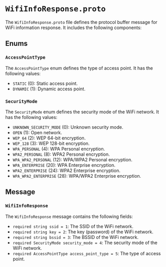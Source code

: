 # `WifiInfoResponse.proto`

The `WifiInfoResponse.proto` file defines the protocol buffer message for WiFi information response. It includes the following components:

## Enums

### `AccessPointType`
The `AccessPointType` enum defines the type of access point. It has the following values:
- `STATIC` (0): Static access point.
- `DYNAMIC` (1): Dynamic access point.

### `SecurityMode`
The `SecurityMode` enum defines the security mode of the WiFi network. It has the following values:
- `UNKNOWN_SECURITY_MODE` (0): Unknown security mode.
- `OPEN` (1): Open network.
- `WEP_64` (2): WEP 64-bit encryption.
- `WEP_128` (3): WEP 128-bit encryption.
- `WPA_PERSONAL` (4): WPA Personal encryption.
- `WPA2_PERSONAL` (8): WPA2 Personal encryption.
- `WPA_WPA2_PERSONAL` (12): WPA/WPA2 Personal encryption.
- `WPA_ENTERPRISE` (20): WPA Enterprise encryption.
- `WPA2_ENTERPRISE` (24): WPA2 Enterprise encryption.
- `WPA_WPA2_ENTERPRISE` (28): WPA/WPA2 Enterprise encryption.

## Message

### `WifiInfoResponse`
The `WifiInfoResponse` message contains the following fields:
- `required string ssid = 1`: The SSID of the WiFi network.
- `required string key = 2`: The key (password) of the WiFi network.
- `required string bssid = 3`: The BSSID of the WiFi network.
- `required SecurityMode security_mode = 4`: The security mode of the WiFi network.
- `required AccessPointType access_point_type = 5`: The type of access point.

